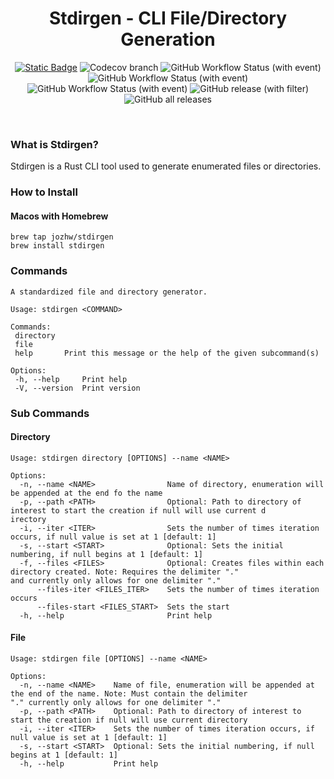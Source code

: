 <div align="center">

# Stdirgen - CLI File/Directory Generation

<a href="https://www.rust-lang.org/learn">![Static Badge](https://img.shields.io/badge/language-rust_1.7%2B-orange?style=for-the-badge)</a>
![Codecov branch](https://img.shields.io/codecov/c/github/jozhw/stdirgen/main?style=for-the-badge)
![GitHub Workflow Status (with event)](https://img.shields.io/github/actions/workflow/status/jozhw/stdirgen/test.yml?style=for-the-badge&label=tests)
![GitHub Workflow Status (with event)](https://img.shields.io/github/actions/workflow/status/jozhw/stdirgen/check.yml?style=for-the-badge&label=Checks)
![GitHub Workflow Status (with event)](https://img.shields.io/github/actions/workflow/status/jozhw/stdirgen/release.yml?style=for-the-badge&label=release)
![GitHub release (with filter)](https://img.shields.io/github/v/release/jozhw/stdirgen?style=for-the-badge)
![GitHub all releases](https://img.shields.io/github/downloads/jozhw/stdirgen/total?style=for-the-badge)

</div>

<div align="center">

<br>

</div>

### What is Stdirgen?

Stdirgen is a Rust CLI tool used to generate enumerated files or directories.

### How to Install

#### Macos with Homebrew

```
brew tap jozhw/stdirgen
brew install stdirgen

```

### Commands

```
A standardized file and directory generator.

Usage: stdirgen <COMMAND>

Commands:
 directory
 file
 help       Print this message or the help of the given subcommand(s)

Options:
 -h, --help     Print help
 -V, --version  Print version

```

### Sub Commands

#### Directory

```
Usage: stdirgen directory [OPTIONS] --name <NAME>

Options:
  -n, --name <NAME>                Name of directory, enumeration will be appended at the end fo the name
  -p, --path <PATH>                Optional: Path to directory of interest to start the creation if null will use current d
irectory
  -i, --iter <ITER>                Sets the number of times iteration occurs, if null value is set at 1 [default: 1]
  -s, --start <START>              Optional: Sets the initial numbering, if null begins at 1 [default: 1]
  -f, --files <FILES>              Optional: Creates files within each directory created. Note: Requires the delimiter "."
and currently only allows for one delimiter "."
      --files-iter <FILES_ITER>    Sets the number of times iteration occurs
      --files-start <FILES_START>  Sets the start
  -h, --help                       Print help

```

#### File

```
Usage: stdirgen file [OPTIONS] --name <NAME>

Options:
  -n, --name <NAME>    Name of file, enumeration will be appended at the end of the name. Note: Must contain the delimiter
"." currently only allows for one delimiter "."
  -p, --path <PATH>    Optional: Path to directory of interest to start the creation if null will use current directory
  -i, --iter <ITER>    Sets the number of times iteration occurs, if null value is set at 1 [default: 1]
  -s, --start <START>  Optional: Sets the initial numbering, if null begins at 1 [default: 1]
  -h, --help           Print help

```
